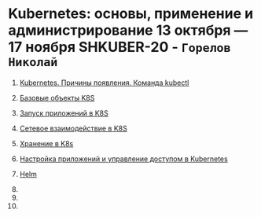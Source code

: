 # Kubernetes: основы, применение и администрирование 13 октября — 17 ноября SHKUBER-20  -  `Горелов Николай`


1. [Kubernetes. Причины появления. Команда kubectl](./kuber-homeworks_1.1_03.25/README.md)

2. [Базовые объекты K8S](./1.2/README.md)

3. [Запуск приложений в K8S](./1.3/README.md)

4. [Сетевое взаимодействие в K8S](./1.4/README.md)

5. [Хранение в K8s](./2.1/README.md)

6. [Настройка приложений и управление доступом в Kubernetes](./2.3/README.md)

7. [Helm](./2.4/README.md)

8. 

9. 

10. 
